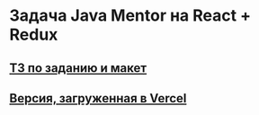 # Задача Java Mentor на React + Redux
## [ТЗ по заданию и макет](https://github.com/KosyanMedia/test-tasks/tree/master/aviasales_frontend)
## [Версия, загруженная в Vercel](https://aviasales-cj3sqq04v.vercel.app/)
